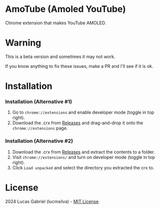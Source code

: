 # AmoTube (Amoled YouTube)
Chrome extension that makes YouTube AMOLED.

# Warning
This is a beta version and sometimes it may not work.

If you know anything to fix these issues, make a PR and I'll see if it is ok.

# Installation
### Installation (Alternative #1)
1. Go to `chrome://extensions` and enable developer mode (toggle in top right).
2. Download the .crx from [Releases](https://github.com/lucmsilva651/amotube/releases/latest/) and drag-and-drop it onto the `chrome://extensions` page.

### Installation (Alternative #2)
1. Download the .crx from [Releases](https://github.com/lucmsilva651/amotube/releases/latest/) and extract the contents to a folder.
2. Visit `chrome://extensions/` and turn on developer mode (toggle in top right).
3. Click `Load unpacked` and select the directory you extracted the crx to.

# License
2024 Lucas Gabriel (lucmsilva) - [MIT License](https://github.com/lucmsilva651/amotube/?tab=MIT-1-ov-file).
